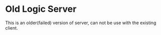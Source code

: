 # Old Logic Server

This is an older(failed) version of server, can not be use with the existing client.

